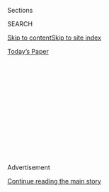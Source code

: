 <div id="app">

<div>

<div>

<div>

<div class="NYTAppHideMasthead css-1q2w90k e1suatyy0">

<div class="section css-ui9rw0 e1suatyy2">

<div class="css-eph4ug er09x8g0">

<div class="css-6n7j50">

</div>

<span class="css-1dv1kvn">Sections</span>

<div class="css-10488qs">

<span class="css-1dv1kvn">SEARCH</span>

</div>

[Skip to content](#site-content)[Skip to site
index](#site-index)

</div>

<div class="css-10698na e1huz5gh0">

</div>

</div>

<div id="masthead-bar-one" class="section hasLinks css-15hmgas e1csuq9d3">

<div class="css-uqyvli e1csuq9d0">

</div>

<div class="css-1uqjmks e1csuq9d1">

</div>

<div class="css-9e9ivx">

[](https://myaccount.nytimes3xbfgragh.onion/auth/login?response_type=cookie&client_id=vi)

</div>

<div class="css-1bvtpon e1csuq9d2">

[Today’s
Paper](https://www.nytimes3xbfgragh.onion/section/todayspaper)

</div>

</div>

</div>

</div>

<div data-aria-hidden="false">

<div id="site-content" data-role="main">

<div>

<div class="css-1aor85t" style="opacity:0.000000001;z-index:-1;visibility:hidden">

<div class="css-1hqnpie">

<div class="css-epjblv">

<span class="css-z6pdnw">The Sensuous Pleasures of Handmade
Marshmallows</span>

</div>

<div class="css-k008qs">

<div class="css-1iwv8en">

<span class="css-18z7m18"></span>

<div>

<div>

</div>

</div>

</div>

<span class="css-1n6z4y">https://nyti.ms/31v2Ouc</span>

<div class="css-1705lsu">

<div class="css-4xjgmj">

<div class="css-4skfbu" data-role="toolbar" data-aria-label="Social Media Share buttons, Save button, and Comments Panel with current comment count" data-testid="share-tools">

  - 
  - 
  - 
  - 
    
    <div class="css-6n7j50">
    
    </div>

  - 

</div>

</div>

</div>

</div>

</div>

</div>

<div class="css-13pd83m">

</div>

<div id="top-wrapper" class="css-1sy8kpn">

<div id="top-slug" class="css-l9onyx">

Advertisement

</div>

[Continue reading the main
story](#after-top)

<div class="ad top-wrapper" style="text-align:center;height:100%;display:block;min-height:250px">

<div id="top" class="place-ad" data-position="top" data-size-key="top">

</div>

</div>

<div id="after-top">

</div>

</div>

<div id="sponsor-wrapper" class="css-1hyfx7x">

<div id="sponsor-slug" class="css-19vbshk">

Supported by

</div>

[Continue reading the main
story](#after-sponsor)

<div id="sponsor" class="ad sponsor-wrapper" style="text-align:center;height:100%;display:block">

</div>

<div id="after-sponsor">

</div>

</div>

[Eat](/column/magazine-eat "Eat")

<div class="css-1vkm6nb ehdk2mb0">

# The Sensuous Pleasures of Handmade Marshmallows

</div>

<div class="css-79elbk" data-testid="photoviewer-wrapper">

<div class="css-z3e15g" data-testid="photoviewer-wrapper-hidden">

</div>

<div class="css-1a48zt4 ehw59r15" data-testid="photoviewer-children">

![<span class="css-i48y28 e13ogyst0" data-aria-hidden="true">Vanilla
marshmallows.</span><span class="css-ach9cc e1z0qqy90" itemprop="copyrightHolder"><span class="css-1ly73wi e1tej78p0">Credit...</span><span><span>Sarah
Anne Ward for The New York Times. Food stylist: Maggie Ruggiero. Prop
stylist: Pamela Duncan
Silver.</span></span></span>](https://static01.graylady3jvrrxbe.onion/images/2020/02/09/magazine/09mag-eat/09mag-eat-articleLarge.jpg?quality=75&auto=webp&disable=upscale)

</div>

</div>

<div class="css-xt80pu e12qa4dv0">

<div class="css-18e8msd">

<div class="css-vp77d3 epjyd6m0">

<div class="css-1baulvz">

By <span class="css-1baulvz last-byline" itemprop="name">Dorie
Greenspan</span>

</div>

</div>

  - Feb. 5,
    2020

  - 
    
    <div class="css-4xjgmj">
    
    <div class="css-d8bdto" data-role="toolbar" data-aria-label="Social Media Share buttons, Save button, and Comments Panel with current comment count" data-testid="share-tools">
    
      - 
      - 
      - 
      - 
        
        <div class="css-6n7j50">
        
        </div>
    
      - 
    
    </div>
    
    </div>

</div>

</div>

<div class="section meteredContent css-1r7ky0e" name="articleBody" itemprop="articleBody">

<div class="css-1fanzo5 StoryBodyCompanionColumn">

<div class="css-53u6y8">

I can’t remember the name of the restaurant, or when I had this meal,
which dates it to at least before smartphones and Instagram. I’m pretty
sure the chef was French and the meal was dinner. I’m positive that the
restaurant was very fancy — fancy enough that the servers wore white
gloves. And fanciful enough that the last of the courses was bonbons of
many colors, wheeled out on a trolley that could have held a royal
wedding cake. There must have been chocolates and lollipops and squares
of *pâte de fruits* (gummy bears’ ritzy relatives), but I had eyes only
for the tall, glass, footed apothecary jars with lids shaped like the
Kremlin’s pointy domes.

The server set the jars’ tops aside, reached in with silver tongs and
lifted a long, chubby white band of powdery marshmallow, snipping off
squares with shiny oversize scissors. As far as I can recall, no one at
the table clapped, but had they, it would have been for glee: It was all
so lovely, a grown-up moment intended to bring back the sweetness of
childhood.

For my French friends around the table, the marshmallows invoked a
nostalgia for a time when candies were made by hand and buying one from
a small shop was a treat. For me, there was no nostalgia, no memory, no
reference; the marshmallows were a revelation: pale, soft, even fragile,
delicately sweet and almost effervescent — they melted on my tongue.
They were unlike anything I’d known that shared the same name. I wanted
to call them something different.

I had just that thought a few years later when I tasted the marshmallows
Christine Moore created in Pasadena for her Little Flower Candy Company.
Moore started her business by making caramels at home, and she was happy
to make just caramels — cutting them by hand, wrapping each piece in wax
paper, tying packages with ribbons and labeling them with the logo she’d
drawn at the kitchen table. “I like making the same thing and doing it
well,” she told me. But then in 2001, a friend asked her to bring
candies to a fund-raiser in Los Angeles, and while she wanted to say
yes, she knew she couldn’t: “It was impossible for me to afford the
ingredients, and so I made marshmallows, a table full of them.” Moore’s
marshmallows had the same effect on the L.A. chefs who were there as
those lanyards of marshmallows had on me. Soon Moore was making caramels
and marshmallows, still her only offerings.

</div>

</div>

<div class="css-1fanzo5 StoryBodyCompanionColumn">

<div class="css-53u6y8">

After tasting Moore’s marshmallows and following her recipe many times,
I’m no less surprised by them now. Knowing how they’re made only adds to
their allure: Marshmallows are a lesson in the transformative power of
heat and air.

</div>

</div>

<div class="css-79elbk" data-testid="photoviewer-wrapper">

<div class="css-z3e15g" data-testid="photoviewer-wrapper-hidden">

</div>

<div class="css-1a48zt4 ehw59r15" data-testid="photoviewer-children">

![<span class="css-i48y28 e13ogyst0" data-aria-hidden="true">They even
bounce\!</span><span class="css-ach9cc e1z0qqy90" itemprop="copyrightHolder"><span class="css-1ly73wi e1tej78p0">Credit...</span><span>Sarah
Anne Ward for The New York Times. Food stylist: Maggie Ruggiero. Prop
stylist: Pamela Duncan
Silver.</span></span>](https://static01.graylady3jvrrxbe.onion/images/2020/02/09/magazine/09mag-eat-03/09mag-eat-03-articleLarge.jpg?quality=75&auto=webp&disable=upscale)

</div>

</div>

<div style="max-width:100%;margin:0 auto">

<div class="css-17dprlf" data-id="100000006951928" data-slug="09mag-eat-pullquote1" style="max-width:600px">

</div>

</div>

<div class="css-1fanzo5 StoryBodyCompanionColumn">

<div class="css-53u6y8">

While the ancient Egyptians, who are thought to have been the first to
make a mallow sweet, drawing sap from the plant and mixing it with
honey, surely had to stir the stiff mass by hand, I advise a heavy-duty
mixer. Even then, you’ll be beating for almost 15 minutes, during which
time you’ll be mesmerized by what’s happening. The mixture won’t look
appealing when you pour boiling sugar syrup over gelatin. But as you
beat, it goes from murky to opaque, from beige to pure white, from thin,
to thicker, to billowing as it mounts, spinning around the wires of the
beater and more than tripling in volume. It peaks and swirls and looks
like meringue, even though there are no eggs. It’s beautiful\! (It’s
also unmanageable until it has had time to set.)

The instant you cut the first marshmallow — I follow Moore’s lead and
cut cubes with crisp right-angled corners — you know that you’ve made
something singular. The marshmallow is light, of course — Moore says
“pillowy.” It’s sturdy enough to stack, sandwich in s’mores or melt in
hot chocolate, but it’s tender, with skin as soft as a petal. Press the
candy gently, and it will languidly return to form. Handmade
marshmallows are sensuous, and so much of the delight is in their
texture, which is soft and lithe, almost like custard. They’re sweet —
they’re meant to be — but oddly, they’re not *all that* sweet.

</div>

</div>

<div class="css-1fanzo5 StoryBodyCompanionColumn">

<div class="css-53u6y8">

I’m a purist: I flavor my marshmallows with vanilla. But the
possibilities for divergence are many. A drop of citrus or herb oil will
give you a different taste and aroma. A drop of natural colorant will
give you any shade you love. And a package of the candies will most
likely spark memories in French friends, probably be a discovery for
Americans and almost certainly turn up on Instagram no matter who gets
them. And yes, I take a picture of them every time, not for fear of
forgetting, but for the pleasure of remembering.

  
Recipe: [Vanilla
marshmallows](https://cooking.nytimes3xbfgragh.onion/recipes/1020847-vanilla-marshmallows)

</div>

</div>

</div>

<div>

</div>

<div>

</div>

<div>

</div>

<div>

<div id="bottom-wrapper" class="css-1ede5it">

<div id="bottom-slug" class="css-l9onyx">

Advertisement

</div>

[Continue reading the main
story](#after-bottom)

<div id="bottom" class="ad bottom-wrapper" style="text-align:center;height:100%;display:block;min-height:90px">

</div>

<div id="after-bottom">

</div>

</div>

</div>

</div>

</div>

## Site Index

<div>

</div>

## Site Information Navigation

  - [© <span>2020</span> <span>The New York Times
    Company</span>](https://help.nytimes3xbfgragh.onion/hc/en-us/articles/115014792127-Copyright-notice)

<!-- end list -->

  - [NYTCo](https://www.nytco.com/)
  - [Contact
    Us](https://help.nytimes3xbfgragh.onion/hc/en-us/articles/115015385887-Contact-Us)
  - [Work with us](https://www.nytco.com/careers/)
  - [Advertise](https://nytmediakit.com/)
  - [T Brand Studio](http://www.tbrandstudio.com/)
  - [Your Ad
    Choices](https://www.nytimes3xbfgragh.onion/privacy/cookie-policy#how-do-i-manage-trackers)
  - [Privacy](https://www.nytimes3xbfgragh.onion/privacy)
  - [Terms of
    Service](https://help.nytimes3xbfgragh.onion/hc/en-us/articles/115014893428-Terms-of-service)
  - [Terms of
    Sale](https://help.nytimes3xbfgragh.onion/hc/en-us/articles/115014893968-Terms-of-sale)
  - [Site
    Map](https://spiderbites.nytimes3xbfgragh.onion)
  - [Help](https://help.nytimes3xbfgragh.onion/hc/en-us)
  - [Subscriptions](https://www.nytimes3xbfgragh.onion/subscription?campaignId=37WXW)

</div>

</div>

</div>

</div>
